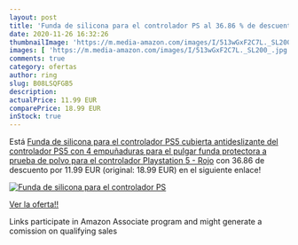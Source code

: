```yaml
---
layout: post
title: 'Funda de silicona para el controlador PS al 36.86 % de descuento'
date: 2020-11-26 16:32:26
thumbnailImage: 'https://m.media-amazon.com/images/I/513wGxF2C7L._SL200_.jpg'
images: [ 'https://m.media-amazon.com/images/I/513wGxF2C7L._SL200_.jpg' ]
comments: true
category: ofertas
author: ring
slug: B08LSQFGB5
description:
actualPrice: 11.99 EUR
comparePrice: 18.99 EUR
inStock: true
---
```


Está [Funda de silicona para el controlador PS5  cubierta antideslizante del controlador PS5 con 4 empuñaduras para el pulgar  funda protectora a prueba de polvo para el controlador Playstation 5 - Rojo](https://www.amazon.es/dp/B08LSQFGB5/?tag=tolees-21) con 36.86 de descuento por 11.99 EUR (original: 18.99 EUR) en el siguiente enlace!

[![Funda de silicona para el controlador PS](https://m.media-amazon.com/images/I/513wGxF2C7L._SL200_.jpg)](https://www.amazon.es/dp/B08LSQFGB5/?tag=tolees-21)

[Ver la oferta!!](https://www.amazon.es/dp/B08LSQFGB5/?tag=tolees-21)

Links participate in Amazon Associate program and might generate a comission on qualifying sales



